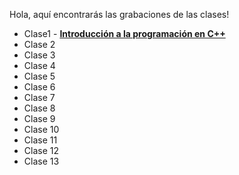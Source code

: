 Hola, aquí encontrarás las grabaciones de las clases!

- Clase1 - [**Introducción a la programación en C++**](https://pucp.zoom.us/rec/play/78ZWoR9XuxVSRhsKJvSitRBt6t6hzWj-NkAwEZqKiePvESwMfSoPSBbSYEbKCvKhT7VpL1MnJ91tjxz0.gQGP2vcteflNYOHT?continueMode=true)
- Clase 2
- Clase 3
- Clase 4
- Clase 5
- Clase 6
- Clase 7
- Clase 8
- Clase 9
- Clase 10
- Clase 11
- Clase 12
- Clase 13
